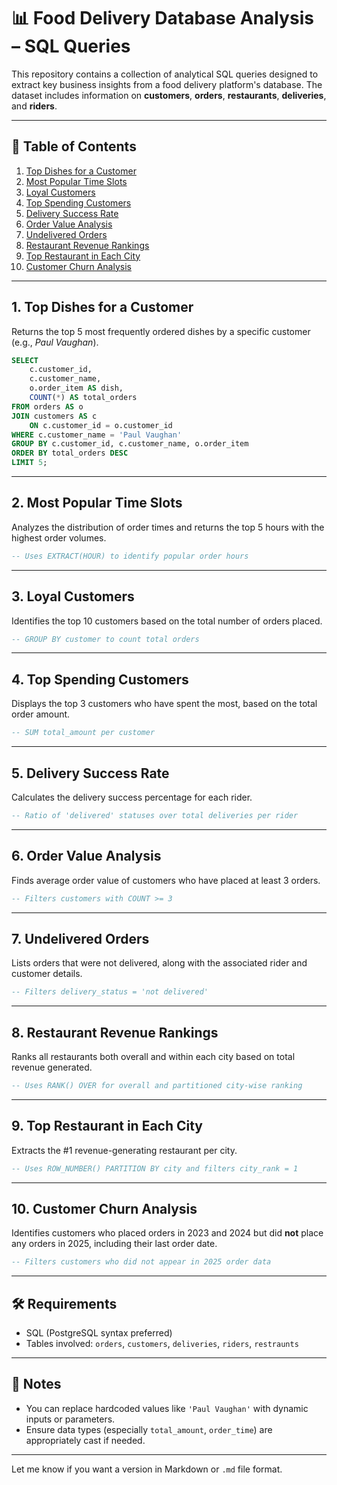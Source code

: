 # 📊 Food Delivery Database Analysis – SQL Queries

This repository contains a collection of analytical SQL queries designed to extract key business insights from a food delivery platform's database. The dataset includes information on **customers**, **orders**, **restaurants**, **deliveries**, and **riders**.

---

## 📁 Table of Contents

1. [Top Dishes for a Customer](#1-top-dishes-for-a-customer)
2. [Most Popular Time Slots](#2-most-popular-time-slots)
3. [Loyal Customers](#3-loyal-customers)
4. [Top Spending Customers](#4-top-spending-customers)
5. [Delivery Success Rate](#5-delivery-success-rate)
6. [Order Value Analysis](#6-order-value-analysis)
7. [Undelivered Orders](#7-undelivered-orders)
8. [Restaurant Revenue Rankings](#8-restaurant-revenue-rankings)
9. [Top Restaurant in Each City](#9-top-restaurant-in-each-city)
10. [Customer Churn Analysis](#10-customer-churn-analysis)

---

## 1. Top Dishes for a Customer

Returns the top 5 most frequently ordered dishes by a specific customer (e.g., *Paul Vaughan*).

```sql
SELECT 
    c.customer_id,
    c.customer_name,
    o.order_item AS dish,
    COUNT(*) AS total_orders
FROM orders AS o
JOIN customers AS c 
    ON c.customer_id = o.customer_id
WHERE c.customer_name = 'Paul Vaughan'
GROUP BY c.customer_id, c.customer_name, o.order_item
ORDER BY total_orders DESC
LIMIT 5;
```

---

## 2. Most Popular Time Slots

Analyzes the distribution of order times and returns the top 5 hours with the highest order volumes.

```sql
-- Uses EXTRACT(HOUR) to identify popular order hours
```

---

## 3. Loyal Customers

Identifies the top 10 customers based on the total number of orders placed.

```sql
-- GROUP BY customer to count total orders
```

---

## 4. Top Spending Customers

Displays the top 3 customers who have spent the most, based on the total order amount.

```sql
-- SUM total_amount per customer
```

---

## 5. Delivery Success Rate

Calculates the delivery success percentage for each rider.

```sql
-- Ratio of 'delivered' statuses over total deliveries per rider
```

---

## 6. Order Value Analysis

Finds average order value of customers who have placed at least 3 orders.

```sql
-- Filters customers with COUNT >= 3
```

---

## 7. Undelivered Orders

Lists orders that were not delivered, along with the associated rider and customer details.

```sql
-- Filters delivery_status = 'not delivered'
```

---

## 8. Restaurant Revenue Rankings

Ranks all restaurants both overall and within each city based on total revenue generated.

```sql
-- Uses RANK() OVER for overall and partitioned city-wise ranking
```

---

## 9. Top Restaurant in Each City

Extracts the #1 revenue-generating restaurant per city.

```sql
-- Uses ROW_NUMBER() PARTITION BY city and filters city_rank = 1
```

---

## 10. Customer Churn Analysis

Identifies customers who placed orders in 2023 and 2024 but did **not** place any orders in 2025, including their last order date.

```sql
-- Filters customers who did not appear in 2025 order data
```

---

## 🛠️ Requirements

* SQL (PostgreSQL syntax preferred)
* Tables involved: `orders`, `customers`, `deliveries`, `riders`, `restraunts`

---

## 📌 Notes

* You can replace hardcoded values like `'Paul Vaughan'` with dynamic inputs or parameters.
* Ensure data types (especially `total_amount`, `order_time`) are appropriately cast if needed.

---

Let me know if you want a version in Markdown or `.md` file format.
